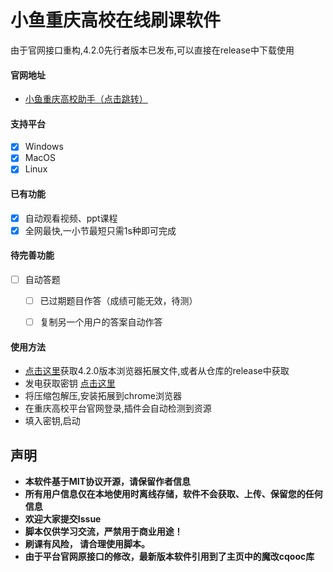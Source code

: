 # 小鱼重庆高校在线刷课软件
由于官网接口重构,4.2.0先行者版本已发布,可以直接在release中下载使用
 

#### 官网地址

+ [小鱼重庆高校助手（点击跳转）](https://mrkk1.github.io/)
  


 #### 支持平台
  - [x] Windows
  - [x] MacOS
  - [x] Linux

#### 已有功能
  - [x] 自动观看视频、ppt课程
  - [x] 全网最快,一小节最短只需1s种即可完成
#### 待完善功能
  - [ ] 自动答题
      - [ ] 已过期题目作答（成绩可能无效，待测）
      - [ ] 复制另一个用户的答案自动作答




#### 使用方法

+ [点击这里](https://ixiaoyu.lanzoub.com/iA6KG0x8kgzi)获取4.2.0版本浏览器拓展文件,或者从仓库的release中获取
+ 发电获取密钥 [点击这里](https://afdian.com/a/cqooc)
+ 将压缩包解压,安装拓展到chrome浏览器
+ 在重庆高校平台官网登录,插件会自动检测到资源
+ 填入密钥,启动







## 声明
+ **本软件基于MIT协议开源，请保留作者信息**
+ **所有用户信息仅在本地使用时离线存储，软件不会获取、上传、保留您的任何信息**
+ **欢迎大家提交Issue**
+ **脚本仅供学习交流，严禁用于商业用途！**
+ **刷课有风险， 请合理使用脚本。**
+ **由于平台官网原接口的修改，最新版本软件引用到了主页中的魔改cqooc库**
